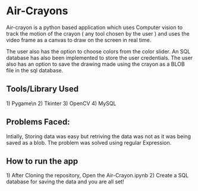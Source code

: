 # Air-Crayons

Air-crayon is a python based application which uses Computer vision to track the motion of the crayon ( any tool chosen by the user ) and uses the video frame as a canvas to draw on the screen in real time.

The user also has the option to choose colors from the color slider. An SQL database has also been implemented to store the user credentials. The user also has an option to save the drawing made using the crayon as a BLOB file in the sql database.


<h2>Tools/Library Used</h2>
1) Pygame\n
2) Tkinter
3) OpenCV
4) MySQL


<h2>Problems Faced:</h2>
Intially, Storing data was easy but retriving the data was not as it was being saved as a blob. The problem was solved using regular Expression.

<h2>How to run the app</h2>
1) After Cloning the repository, Open the Air-Crayon.ipynb 
2) Create a SQL database for saving the data and you are all set!
